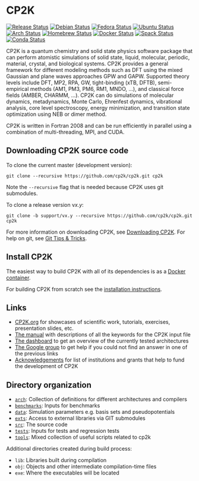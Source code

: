 # CP2K

[![Release Status][release-badge]][release-link] [![Debian Status][debian-badge]][debian-link]
[![Fedora Status][fedora-badge]][fedora-link] [![Ubuntu Status][ubuntu-badge]][ubuntu-link]
[![Arch Status][arch-badge]][arch-link] [![Homebrew Status][homebrew-badge]][homebrew-link]
[![Docker Status][docker-badge]][docker-link] [![Spack Status][spack-badge]][spack-link]
[![Conda Status][conda-badge]][conda-link]

CP2K is a quantum chemistry and solid state physics software package that can perform atomistic
simulations of solid state, liquid, molecular, periodic, material, crystal, and biological systems.
CP2K provides a general framework for different modeling methods such as DFT using the mixed
Gaussian and plane waves approaches GPW and GAPW. Supported theory levels include DFT, MP2, RPA, GW,
tight-binding (xTB, DFTB), semi-empirical methods (AM1, PM3, PM6, RM1, MNDO, ...), and classical
force fields (AMBER, CHARMM, ...). CP2K can do simulations of molecular dynamics, metadynamics,
Monte Carlo, Ehrenfest dynamics, vibrational analysis, core level spectroscopy, energy minimization,
and transition state optimization using NEB or dimer method.

CP2K is written in Fortran 2008 and can be run efficiently in parallel using a combination of
multi-threading, MPI, and CUDA.

## Downloading CP2K source code

To clone the current master (development version):

```shell
git clone --recursive https://github.com/cp2k/cp2k.git cp2k
```

Note the `--recursive` flag that is needed because CP2K uses git submodules.

To clone a release version v*x.y*:

```shell
git clone -b support/vx.y --recursive https://github.com/cp2k/cp2k.git cp2k
```

For more information on downloading CP2K, see [Downloading CP2K](https://www.cp2k.org/download). For
help on git, see [Git Tips & Tricks](https://github.com/cp2k/cp2k/wiki/Git-Tips-&-Tricks).

## Install CP2K

The easiest way to build CP2K with all of its dependencies is as a
[Docker container](./tools/docker/README.md).

For building CP2K from scratch see the [installation instructions](./INSTALL.md).

## Links

- [CP2K.org](https://www.cp2k.org) for showcases of scientific work, tutorials, exercises,
  presentation slides, etc.
- [The manual](https://manual.cp2k.org/) with descriptions of all the keywords for the CP2K input
  file
- [The dashboard](https://dashboard.cp2k.org) to get an overview of the currently tested
  architectures
- [The Google group](https://groups.google.com/group/cp2k) to get help if you could not find an
  answer in one of the previous links
- [Acknowledgements](https://www.cp2k.org/funding) for list of institutions and grants that help to
  fund the development of CP2K

## Directory organization

- [`arch`](./arch): Collection of definitions for different architectures and compilers
- [`benchmarks`](./benchmarks): Inputs for benchmarks
- [`data`](./data): Simulation parameters e.g. basis sets and pseudopotentials
- [`exts`](./exts): Access to external libraries via GIT submodules
- [`src`](./src): The source code
- [`tests`](./tests): Inputs for tests and regression tests
- [`tools`](./tools): Mixed collection of useful scripts related to cp2k

Additional directories created during build process:

- `lib`: Libraries built during compilation
- `obj`: Objects and other intermediate compilation-time files
- `exe`: Where the executables will be located

[arch-badge]: https://img.shields.io/aur/version/cp2k
[arch-link]: https://aur.archlinux.org/packages/cp2k
[conda-badge]: https://img.shields.io/conda/vn/conda-forge/cp2k
[conda-link]: https://anaconda.org/conda-forge/cp2k
[debian-badge]: https://img.shields.io/debian/v/cp2k
[debian-link]: https://packages.debian.org/search?keywords=cp2k
[docker-badge]: https://img.shields.io/docker/v/cp2k/cp2k?label=docker
[docker-link]: https://hub.docker.com/r/cp2k/cp2k
[fedora-badge]: https://img.shields.io/fedora/v/cp2k
[fedora-link]: https://src.fedoraproject.org/rpms/cp2k
[homebrew-badge]: https://img.shields.io/homebrew/v/cp2k
[homebrew-link]: https://formulae.brew.sh/formula/cp2k
[release-badge]: https://img.shields.io/github/v/release/cp2k/cp2k
[release-link]: https://github.com/cp2k/cp2k/releases
[spack-badge]: https://img.shields.io/spack/v/cp2k
[spack-link]: https://packages.spack.io/package.html?name=cp2k
[ubuntu-badge]: https://img.shields.io/ubuntu/v/cp2k
[ubuntu-link]: https://packages.ubuntu.com/search?keywords=cp2k
